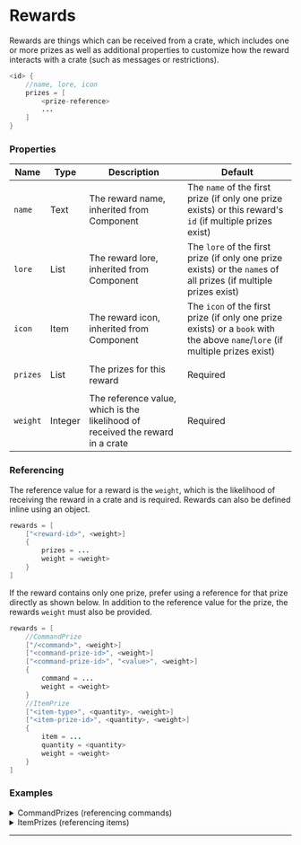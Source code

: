 # Rewards

Rewards are things which can be received from a crate, which includes one or
more prizes as well as additional properties to customize how the reward
interacts with a crate (such as messages or restrictions).

```java
<id> {
    //name, lore, icon
    prizes = [
        <prize-reference>
        ...
    ]
}
```

### Properties

| Name | Type | Description | Default |
| --- | --- | --- | --- |
| `name` | Text | The reward name, inherited from Component | The `name` of the first prize (if only one prize exists) or this reward's `id` (if multiple prizes exist) |
| `lore` | List<Text> | The reward lore, inherited from Component | The `lore` of the first prize (if only one prize exists) or the `name`s of all prizes (if multiple prizes exist) |
| `icon` | Item | The reward icon, inherited from Component | The `icon` of the first prize (if only one prize exists) or a `book` with the above `name`/`lore` (if multiple prizes exist) |
| |
| `prizes` | List<PrizeReference> | The prizes for this reward | Required |
| |
| `weight` | Integer | The reference value, which is the likelihood of received the reward in a crate | Required |

### Referencing

The reference value for a reward is the `weight`, which is the likelihood of
receiving the reward in a crate and is required. Rewards can also be defined
inline using an object.

```java
rewards = [
    ["<reward-id>", <weight>]
    {
        prizes = ...
        weight = <weight>
    }
]
```

If the reward contains only one prize, prefer using a reference for that prize
directly as shown below. In addition to the reference value for the prize, the
rewards `weight` must also be provided.

```java
rewards = [
    //CommandPrize
    ["/<command>", <weight>]
    ["<command-prize-id>", <weight>]
    ["<command-prize-id>", "<value>", <weight>]
    {
        command = ...
        weight = <weight>
    }
    //ItemPrize
    ["<item-type>", <quantity>, <weight>]
    ["<item-prize-id>", <quantity>, <weight>]
    {
        item = ...
        quantity = <quantity>
        weight = <weight>
    }
]
```

### Examples

<details>
<summary>CommandPrizes (referencing commands)</summary>

A reward containing the example CommandPrizes.

```java
command-prizes {
    prizes = [
        ["say", "Hello, World!"]
        ["me", "rolls nat 20"]
        ["/clear ${user}"]
    ]
}
```
</details>

<details>
<summary>ItemPrizes (referencing items)</summary>

A reward containing the example ItemPrizes.

```java
item-prizes {
    prizes = [
        ["apple", 1]
        ["monado", 1]
        ["minecraft:cookie", 3]
    ]
}
```
</details>

---
